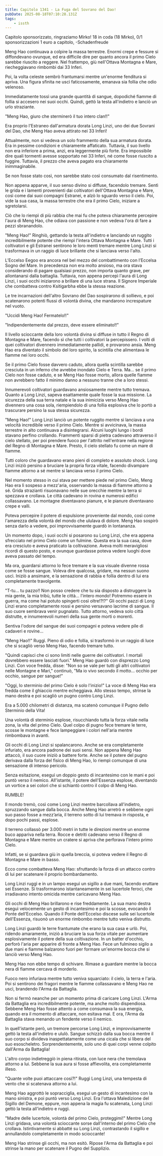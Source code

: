 ```yaml
---
title: Capitolo 1341 - La Fuga del Sovrano del Dao!
pubDate: 2025-08-18T07:10:28.131Z
tags:
    - issth
---
```



Capitolo sponsorizzato, ringraziamo Mirko!
18 in coda (18 Mirko),
0/1 sponsorizzazioni 1 euro a capitolo,
-Schadenfreude


Meng Hao continuava a colpire la massa terrestre. Enormi crepe e fessure si diffondevano ovunque, ed era difficile dire per quanto ancora il primo Cielo sarebbe riuscito a reggere. Nel frattempo, giù nell'Ottava Montagna e Mare, riecheggiavano rimbombi dai 33 Inferi.


Poi, la volta celeste sembrò frantumarsi mentre un'enorme fenditura si apriva. Una figura sfinita ne uscì faticosamente, emanava sia follia che odio velenoso.


Immediatamente tossì una grande quantità di sangue, dopodiché fiamme di follia si accesero nei suoi occhi. Quindi, gettò la testa all'indietro e lanciò un urlo straziante.


"Meng Hao, giuro che sterminerò il tuo intero clan!!"


Era proprio l'Estraneo dall'armatura dorata Long Linzi, uno dei due Sovrani del Dao, che Meng Hao aveva attirato nei 33 Inferi!


Attualmente, non si vedeva un solo frammento della sua armatura dorata. Era in pessime condizioni e chiaramente affaticato. Tuttavia, il suo livello non era inferiore a prima, anzi, era leggermente più forte.
Era impossibile dire quali tormenti avesse sopportato nei 33 Inferi, né come fosse riuscito a fuggire. Tuttavia, il prezzo che aveva pagato era chiaramente inimmaginabile.


Se non fosse stato così, non sarebbe stato così consumato dal risentimento.


Non appena apparve, il suo senso divino si diffuse, facendolo tremare. Sentì le grida e i lamenti provenienti dai coltivatori dell'Ottava Montagna e Mare, così come dai suoi compagni Estranei, e alzò lo sguardo verso il cielo. Poi, vide la sua casa, la massa terrestre che era il primo Cielo, iniziare a sgretolarsi.


Ciò che lo riempì di più rabbia che mai fu che poteva chiaramente percepire l'aura di Meng Hao, che odiava con passione e non vedeva l'ora di fare a pezzi sbranandolo.


"Meng Hao!" Ringhiò, gettando la testa all'indietro e lanciando un ruggito incredibilmente potente che riempì l'intera Ottava Montagna e Mare. Tutti i coltivatori e gli Estranei sentirono le loro menti tremare mentre Long Linzi si trasformava in un raggio di luce brillante che si lanciava verso l'alto.


L’Eccelso Eegoo era ancora nel bel mezzo del combattimento con l’Eccelsa Sogno del Mare. In precedenza non era molto ansioso, ma ora stava considerando di pagare qualsiasi prezzo, non importa quanto grave, per allontanarsi dalla battaglia. Tuttavia, non appena percepì l'aura di Long Linzi, i suoi occhi iniziarono a brillare di una luce strana. Il Signore Imperiale che combatteva contro Ksitigarbha ebbe la stessa reazione.


Le tre incarnazioni dell'altro Sovrano del Dao sospirarono di sollievo, e poi scatenarono potenti flussi di volontà divina, che mandarono increspature nel vuoto.


"Uccidi Meng Hao! Fermatelo!!"


"Indipendentemente dal prezzo, deve essere eliminato!!"


Il livello scioccante della loro volontà divina si diffuse in tutto il Regno di Montagna e Mare, facendo sì che tutti i coltivatori la percepissero. I volti di quei coltivatori divennero immediatamente pallidi, e provarono ansia. Meng Hao era diventato il simbolo del loro spirito, la scintilla che alimentava le fiamme nei loro occhi.


Se il primo Cielo fosse davvero caduto, allora quella scintilla sarebbe cresciuta in un inferno che avrebbe inondato Cielo e Terra. Ma... se il primo Cielo non fosse caduto, e se Meng Hao fosse morto, allora quelle fiamme non avrebbero fatto il minimo danno a nessuno tranne che a loro stessi.


Innumerevoli coltivatori guardavano ansiosamente mentre tutto tremava. Quanto a Long Linzi, sapeva esattamente quale fosse la sua missione. La sicurezza della sua terra natale e la sua inimicizia verso Meng Hao divennero una cosa sola, riempiendolo di una follia esplosiva che lo portò a trascurare persino la sua stessa sicurezza.


"Meng Hao!" Long Linzi lanciò un potente ruggito mentre si lanciava a una velocità incredibile verso il primo Cielo. Mentre si avvicinava, la massa terrestre in alto continuava a disintegrarsi. Alcuni luoghi lungo i bordi stavano perfino crollando. Frammenti sparsi di pietra cadevano attraverso il cielo stellato, per poi prendere fuoco per l'attrito nell'entrare nella regione del Regno di Montagna e Mare.
Presto, il cielo stellato fu come un mare di fiamme.


Tutti coloro che guardavano erano pieni di completo e assoluto shock. Long Linzi iniziò persino a bruciare la propria forza vitale, facendo divampare fiamme attorno a sé mentre si lanciava verso il primo Cielo.


Nel momento stesso in cui stava per mettere piede nel primo Cielo, Meng Hao era lì sospeso a mezz'aria, osservando la massa di fiamme attorno a sé. Grida strazianti risuonavano nelle sue orecchie mentre la terra si spezzava e crollava.
Le città cadevano in rovina e numerosi edifici collassavano. Le montagne diventavano pianure, e le pianure diventavano crepe e valli.


Poteva percepire il potere di espulsione proveniente dal mondo, così come l'amarezza della volontà del mondo che ululava di dolore. Meng Hao sospirò senza darlo a vedere, poi improvvisamente guardò in lontananza.


Un momento dopo, i suoi occhi si posarono su Long Linzi, che era appena sfrecciato nel primo Cielo come un fulmine. Questa era la sua casa, dove era cresciuto e aveva praticato la coltivazione. Aveva molti meravigliosi ricordi di questo posto, e ovunque guardasse poteva vedere luoghi dove aveva passato del tempo.


Ma ora, guardarsi attorno lo fece tremare e la sua visuale divenne rossa come se fosse sangue. Voleva dire qualcosa, gridare, ma nessun suono uscì. Iniziò a ansimare, e la sensazione di rabbia e follia dentro di lui era completamente travolgente.


"T-tu... tu pazzo!! Non posso credere che tu sia disposto a distruggere la mia gente, la mia tribù, tutte le città... l'intero mondo! Potremmo essere in guerra, ma come hai potuto spingerti così oltre!?!?"
Gli occhi pazzi di Long Linzi erano completamente rossi e persino versavano lacrime di sangue. Il suo cuore sembrava venir pugnalato. Tutto attorno, vedeva solo città distrutte, e innumerevoli numeri della sua gente morti o morenti.


Sentiva l'odore del sangue dei suoi compagni e poteva vedere pile di cadaveri e rovine...


"Meng Hao!!" Ruggì. Pieno di odio e follia, si trasformò in un raggio di luce che si scagliò verso Meng Hao, facendo tremare tutto.


"Quindi capisci che ci sono limiti nelle guerre dei coltivatori. I mortali dovrebbero essere lasciati fuori." Meng Hao guardò con disprezzo Long Linzi. Con voce fredda, disse: "Non so se vale per tutti gli altri coltivatori nelle Montagne e Mari," continuò, "Ma io vivo secondo il motto... occhio per occhio, sangue per sangue!”


"Oggi, lo sterminio del primo Cielo è solo l'inizio!" La voce di Meng Hao era fredda come il ghiaccio mentre echeggiava. Allo stesso tempo, strinse la mano destra e poi scagliò un pugno contro Long Linzi.


Era a 5.000 chilometri di distanza, ma scatenò comunque il Pugno dello Sterminio della Vita!


Una volontà di sterminio esplose, risucchiando tutta la forza vitale nella zona, la vita del primo Cielo. Quel colpo di pugno fece tremare le terre, scosse le montagne e fece lampeggiare i colori nell'aria mentre rimbombava in avanti.


Gli occhi di Long Linzi si spalancarono. Anche se era completamente infuriato, era ancora padrone dei suoi sensi. Non appena Meng Hao attaccò, il suo cuore iniziò a battere forte. Anche se il potere del pugno derivava dalla forza del fisico di Meng Hao, lo riempì comunque di una sensazione di intenso pericolo.


Senza esitazione, eseguì un doppio gesto di incantesimo con le mani e poi puntò verso il nemico. All'istante, il potere dell'Essenza esplose, diventando un vortice a sei colori che si schiantò contro il colpo di Meng Hao.


RUMBLE!


Il mondo tremò, così come Long Linzi mentre barcollava all'indietro, spruzzando sangue dalla bocca. Anche Meng Hao arretrò e sebbene ogni suo passo fosse a mezz’aria, il terreno sotto di lui tremava in risposta, e dopo pochi passi, esplose.


Il terreno collassò per 3.000 metri in tutte le direzioni mentre un enorme buco appariva nella terra. Rocce e detriti cadevano verso il Regno di Montagna e Mare mentre un cratere si apriva che perforava l'intero primo Cielo.


Infatti, se si guardava giù in quella breccia, si poteva vedere il Regno di Montagna e Mare in basso.


Ecco come combatteva Meng Hao: sfruttando la forza di un attacco contro di lui per scatenare il proprio bombardamento.


Long Linzi ruggì e in un lampo eseguì un sigillo a due mani, facendo eruttare sei Essenze. Si trasformarono istantaneamente in sei lucertole feroci, che irradiavano intento omicida mentre caricavano Meng Hao.


Gli occhi di Meng Hao brillarono e rise freddamente. La sua mano destra eseguì velocemente un gesto di incantesimo e poi la scosse, evocando il Ponte dell’Eccelso. Quando il Ponte dell’Eccelso discese sulle sei lucertole dell'Essenza, risuonò un enorme rimbombo mentre tutto veniva distrutto.


Long Linzi guardò le terre frantumate che erano la sua casa e urlò. Poi, ridendo amaramente, iniziò a bruciare la sua forza vitale per aumentare esplosivamente il potere della sua coltivazione.
In un batter d'occhio, perforò l'aria per apparire di fronte a Meng Hao. Fece un fulmineo sigilo a due mani e fiamme balzarono fuori per formare un'enorme bocca che si lanciò verso Meng Hao.


Meng Hao non ebbe tempo di schivare. Rimase a guardare mentre la bocca nera di fiamme cercava di morderlo.


Fuoco nero infuriava mentre tutto veniva squarciato: il cielo, la terra e l'aria. Poi si sentirono dei fragori mentre le fiamme collassavano e Meng Hao ne uscì, brandendo l'Arma da Battaglia.


Non si fermò neanche per un momento prima di caricare Long Linzi. L'Arma da Battaglia era incredibilmente potente, ma anche molto dispendiosa. Sebbene Meng Hao fosse attento a come consumava la sua energia, quando era il momento di attaccare, non esitava mai. E ora, l'Arma da Battaglia stava menando un fendente verso il nemico.


In quell'istante però, un tremore percorse Long Linzi, e improvvisamente gettò la testa all'indietro e ululò. Sangue schizzò dalla sua bocca mentre il suo corpo si divideva inaspettatamente come una cicala che si libera del suo esoscheletro. Sorprendentemente, solo uno di quei corpi venne colpito dall'Arma da Battaglia!


L'altro corpo indietreggiò in piena ritirata, con luce nera che tremolava attorno a lui. Sebbene la sua aura si fosse affievolita, era completamente illeso.


"Quante volte puoi attaccare così?!" Ruggì Long Linzi, una tempesta di vento che si scatenava attorno a lui.


Meng Hao aggrottò le sopracciglia, eseguì un gesto di incantesimo con la mano sinistra, e poi puntò verso Long Linzi. Era l'ottava Maledizione del Sigillo del Demone, eppure, non appena la magia fu scatenata, Long Linzi gettò la testa all'indietro e ruggì.


"Madre delle lucertole, volontà del primo Cielo, proteggimi!" Mentre Long Linzi gridava, una volontà scioccante sorse dall'interno del primo Cielo che crollava. Istintivamente si abbatté su Long Linzi, contrastando il sigillo e annullandolo completamente in modo scioccante!


Meng Hao strinse gli occhi, ma non esitò. Ripose l'Arma da Battaglia e poi strinse la mano per scatenare il Pugno del Supplizio.


